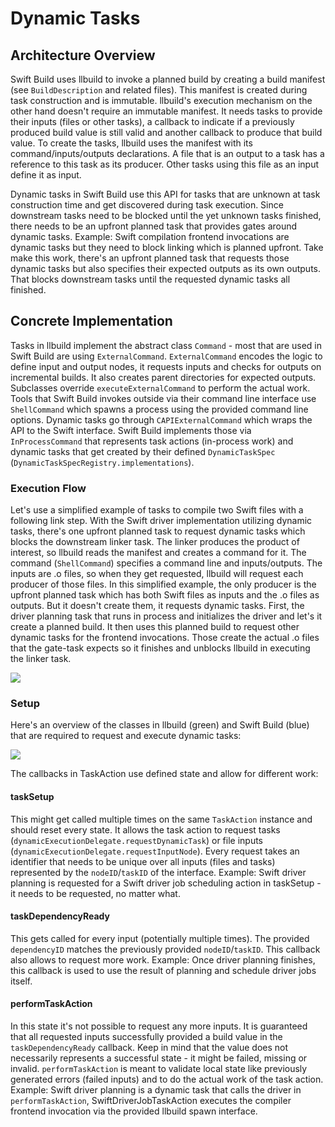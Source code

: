 # Dynamic Tasks

## Architecture Overview

Swift Build uses llbuild to invoke a planned build by creating a build manifest (see `BuildDescription` and related files). This manifest is created during task construction and is immutable.
llbuild's execution mechanism on the other hand doesn't require an immutable manifest. It needs tasks to provide their inputs (files or other tasks), a callback to indicate if a previously produced build value is still valid and another callback to produce that build value. To create the tasks, llbuild uses the manifest with its command/inputs/outputs declarations.
A file that is an output to a task has a reference to this task as its producer. Other tasks using this file as an input define it as input.

Dynamic tasks in Swift Build use this API for tasks that are unknown at task construction time and get discovered during task execution. Since downstream tasks need to be blocked until the yet unknown tasks finished, there needs to be an upfront planned task that provides gates around dynamic tasks.
Example: Swift compilation frontend invocations are dynamic tasks but they need to block linking which is planned upfront. Take make this work, there's an upfront planned task that requests those dynamic tasks but also specifies their expected outputs as its own outputs. That blocks downstream tasks until the requested dynamic tasks all finished.

## Concrete Implementation

Tasks in llbuild implement the abstract class `Command` - most that are used in Swift Build are using `ExternalCommand`. `ExternalCommand` encodes the logic to define input and output nodes, it requests inputs and checks for outputs on incremental builds. It also creates parent directories for expected outputs. Subclasses override `executeExternalCommand` to perform the actual work.
Tools that Swift Build invokes outside via their command line interface use `ShellCommand` which spawns a process using the provided command line options. Dynamic tasks go through `CAPIExternalCommand` which wraps the API to the Swift interface.
Swift Build implements those via `InProcessCommand` that represents task actions (in-process work) and dynamic tasks that get created by their defined `DynamicTaskSpec` (`DynamicTaskSpecRegistry.implementations`).

### Execution Flow

Let's use a simplified example of tasks to compile two Swift files with a following link step. With the Swift driver implementation utilizing dynamic tasks, there's one upfront planned task to request dynamic tasks which blocks the downstream linker task. The linker produces the product of interest, so llbuild reads the manifest and creates a command for it. The command (`ShellCommand`) specifies a command line and inputs/outputs. The inputs are .o files, so when they get requested, llbuild will request each producer of those files.
In this simplified example, the only producer is the upfront planned task which has both Swift files as inputs and the .o files as outputs. But it doesn't create them, it requests dynamic tasks. First, the driver planning task that runs in process and initializes the driver and let's it create a planned build. It then uses this planned build to request other dynamic tasks for the frontend invocations. Those create the actual .o files that the gate-task expects so it finishes and unblocks llbuild in executing the linker task.

![](dynamic-tasks-execution-flow.png)

### Setup

Here's an overview of the classes in llbuild (green) and Swift Build (blue) that are required to request and execute dynamic tasks:

![](dynamic-tasks-setup.png)

The callbacks in TaskAction use defined state and allow for different work:

#### taskSetup

This might get called multiple times on the same `TaskAction` instance and should reset every state. It allows the task action to request tasks (`dynamicExecutionDelegate.requestDynamicTask`) or file inputs (`dynamicExecutionDelegate.requestInputNode`). Every request takes an identifier that needs to be unique over all inputs (files and tasks) represented by the `nodeID`/`taskID` of the interface.
Example: Swift driver planning is requested for a Swift driver job scheduling action in taskSetup - it needs to be requested, no matter what.

#### taskDependencyReady

This gets called for every input (potentially multiple times). The provided `dependencyID` matches the previously provided `nodeID`/`taskID`. This callback also allows to request more work.
Example: Once driver planning finishes, this callback is used to use the result of planning and schedule driver jobs itself.

#### performTaskAction

In this state it's not possible to request any more inputs. It is guaranteed that all requested inputs successfully provided a build value in the `taskDependencyReady` callback. Keep in mind that the value does not necessarily represents a successful state - it might be failed, missing or invalid.
`performTaskAction` is meant to validate local state like previously generated errors (failed inputs) and to do the actual work of the task action.
Example: Swift driver planning is a dynamic task that calls the driver in `performTaskAction`, SwiftDriverJobTaskAction executes the compiler frontend invocation via the provided llbuild spawn interface.
